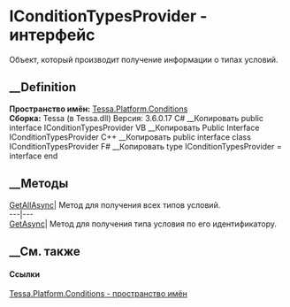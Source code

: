 # IConditionTypesProvider - интерфейс
Объект, который производит получение информации о типах условий.
## __Definition
 **Пространство имён:**
[Tessa.Platform.Conditions](N_Tessa_Platform_Conditions.htm)  
 **Сборка:** Tessa (в Tessa.dll) Версия: 3.6.0.17
C# __Копировать
     public interface IConditionTypesProvider
VB __Копировать
     Public Interface IConditionTypesProvider
C++ __Копировать
     public interface class IConditionTypesProvider
F# __Копировать
     type IConditionTypesProvider = interface end
##  __Методы
[GetAllAsync](M_Tessa_Platform_Conditions_IConditionTypesProvider_GetAllAsync.htm)|
Метод для получения всех типов условий.  
---|---  
[GetAsync](M_Tessa_Platform_Conditions_IConditionTypesProvider_GetAsync.htm)|
Метод для получения типа условия по его идентификатору.  
## __См. также
#### Ссылки
[Tessa.Platform.Conditions - пространство
имён](N_Tessa_Platform_Conditions.htm)
